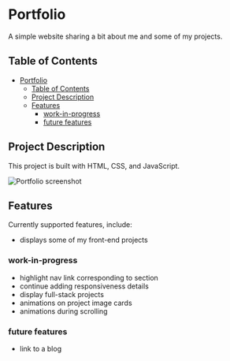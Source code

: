 # Portfolio

A simple website sharing a bit about me and some of my projects.

## Table of Contents

- [Portfolio](#portfolio)
  - [Table of Contents](#table-of-contents)
  - [Project Description](#project-description)
  - [Features](#features)
    - [work-in-progress](#work-in-progress)
    - [future features](#future-features)


## Project Description

This project is built with HTML, CSS, and JavaScript.

![Portfolio screenshot](https://marvinmante.com/assets/portfolio.png)

## Features

Currently supported features, include:
- displays some of my front-end projects

### work-in-progress
- highlight nav link corresponding to section
- continue adding responsiveness details
- display full-stack projects
- animations on project image cards
- animations during scrolling

### future features
- link to a blog
  
